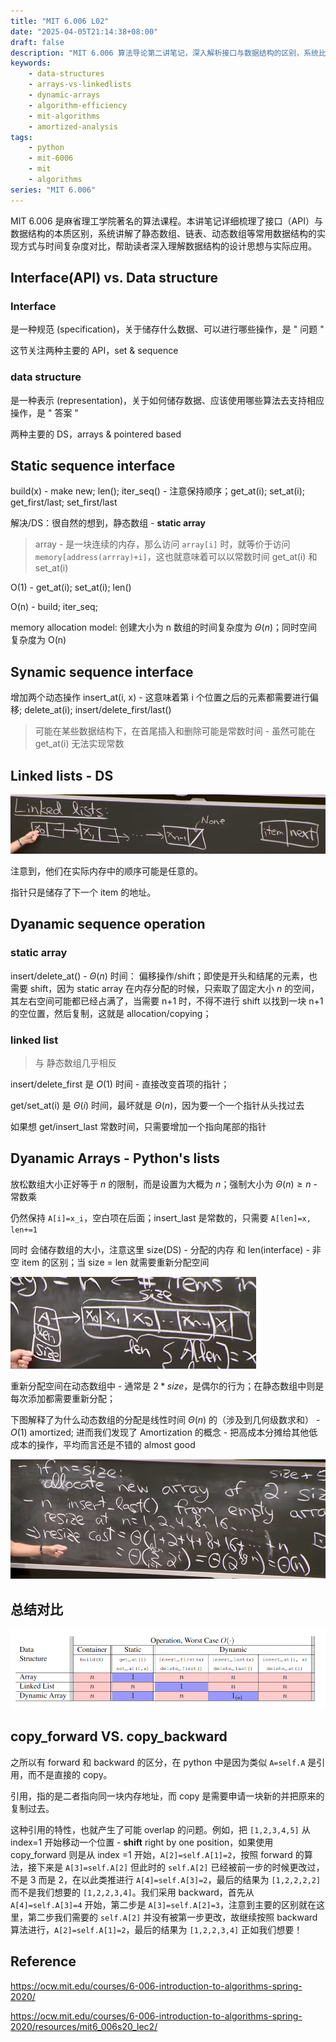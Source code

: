 ```yaml
---
title: "MIT 6.006 L02"
date: "2025-04-05T21:14:38+08:00"
draft: false
description: "MIT 6.006 算法导论第二讲笔记，深入解析接口与数据结构的区别，系统比较静态数组、链表和动态数组的实现与效率，助力理解数据结构设计思想。"
keywords:
    - data-structures
    - arrays-vs-linkedlists
    - dynamic-arrays
    - algorithm-efficiency
    - mit-algorithms
    - amortized-analysis
tags: 
    - python
    - mit-6006
    - mit
    - algorithms
series: "MIT 6.006"
---
```



MIT 6.006 是麻省理工学院著名的算法课程。本讲笔记详细梳理了接口（API）与数据结构的本质区别，系统讲解了静态数组、链表、动态数组等常用数据结构的实现方式与时间复杂度对比，帮助读者深入理解数据结构的设计思想与实际应用。

<!--more-->

## Interface(API) vs. Data structure

### Interface

是一种规范 (specification)，关于储存什么数据、可以进行哪些操作，是 " 问题 "

这节关注两种主要的 API，set & sequence

### data structure

是一种表示 (representation)，关于如何储存数据、应该使用哪些算法去支持相应操作，是 " 答案 "

两种主要的 DS，arrays & pointered based

## Static sequence interface

build(x) - make new; len(); iter_seq() - 注意保持顺序；get_at(i); set_at(i); get_first/last; set_first/last

解决/DS：很自然的想到，静态数组 - **static array**

> array - 是一块连续的内存，那么访问 `array[i]` 时，就等价于访问 `memory[address(arrray)+i]`，这也就意味着可以以常数时间 get_at(i) 和 set_at(i)

O(1) - get_at(i); set_at(i); len()

O(n) - build; iter_seq;

memory allocation model: 创建大小为 n 数组的时间复杂度为 $\Theta(n)$；同时空间复杂度为 O(n)

## Synamic sequence interface

增加两个动态操作 insert_at(i, x) - 这意味着第 i 个位置之后的元素都需要进行偏移; delete_at(i); insert/delete_first/last()

> 可能在某些数据结构下，在首尾插入和删除可能是常数时间 - 虽然可能在 get_at(i) 无法实现常数

## Linked lists - DS

![链表表示](链表表示.png)

注意到，他们在实际内存中的顺序可能是任意的。

指针只是储存了下一个 item 的地址。

## Dyanamic sequence operation

### static array

insert/delete_at() - $\Theta(n)$ 时间： 偏移操作/shift；即使是开头和结尾的元素，也需要 shift，因为 static array 在内存分配的时候，只索取了固定大小 $n$ 的空间，其左右空间可能都已经占满了，当需要 n+1 时，不得不进行 shift 以找到一块 n+1 的空位置，然后复制，这就是 allocation/copying；

### linked list

> 与 静态数组几乎相反

insert/delete_first 是 $O(1)$ 时间 - 直接改变首项的指针；

get/set_at(i) 是 $\Theta(i)$ 时间，最坏就是 $\Theta(n)$，因为要一个一个指针从头找过去

如果想 get/insert_last 常数时间，只需要增加一个指向尾部的指针

## Dyanamic Arrays - Python's lists

放松数组大小正好等于 $n$ 的限制，而是设置为大概为 $n$；强制大小为 $\Theta(n)\geq n$ - 常数乘

仍然保持 `A[i]=x_i`，空白项在后面；insert_last 是常数的，只需要 `A[len]=x, len+=1`

同时 会储存数组的大小，注意这里 size(DS) - 分配的内存 和 len(interface) - 非空 item 的区别；当 size = len 就需要重新分配空间

![动态数组的size与n](动态数组的size与n.png)

重新分配空间在动态数组中 - 通常是 $2*size$，是偶尔的行为；在静态数组中则是每次添加都需要重新分配；

下图解释了为什么动态数组的分配是线性时间 $\Theta(n)$ 的（涉及到几何级数求和） - $O(1)$ amortized; 进而我们发现了 Amortization 的概念 - 把高成本分摊给其他低成本的操作，平均而言还是不错的 almost good

![动态数组重新分配的摊销](动态数组重新分配的摊销.png)

## 总结对比

![l02三种实现的时间对比](l02三种实现的时间对比.png)

## copy_forward VS. copy_backward

之所以有 forward 和 backward 的区分，在 python 中是因为类似 `A=self.A` 是引用，而不是直接的 copy。

引用，指的是二者指向同一块内存地址，而 copy 是需要申请一块新的并把原来的复制过去。

这种引用的特性，也就产生了可能 overlap 的问题。例如，把 `[1,2,3,4,5]` 从 index=1 开始移动一个位置 - **shift** right by one position，如果使用 copy_forward 则是从 index =1 开始，`A[2]=self.A[1]=2`，按照 forward 的算法，接下来是 `A[3]=self.A[2]` 但此时的 `self.A[2]` 已经被前一步的时候更改过，不是 3 而是 2，在以此类推进行 `A[4]=self.A[3]=2`，最后的结果为 `[1,2,2,2,2]` 而不是我们想要的 `[1,2,2,3,4]`。我们采用 backward，首先从 `A[4]=self.A[3]=4` 开始，第二步是 `A[3]=self.A[2]=3`，注意到主要的区别就在这里，第二步我们需要的 `self.A[2]` 并没有被第一步更改，故继续按照 backward 算法进行，`A[2]=self.A[1]=2`，最后的结果为 `[1,2,2,3,4]` 正如我们想要！

## Reference

https://ocw.mit.edu/courses/6-006-introduction-to-algorithms-spring-2020/

https://ocw.mit.edu/courses/6-006-introduction-to-algorithms-spring-2020/resources/mit6_006s20_lec2/
